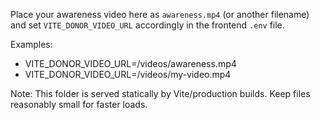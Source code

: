 Place your awareness video here as `awareness.mp4` (or another filename) and set
`VITE_DONOR_VIDEO_URL` accordingly in the frontend `.env` file.

Examples:
- VITE_DONOR_VIDEO_URL=/videos/awareness.mp4
- VITE_DONOR_VIDEO_URL=/videos/my-video.mp4

Note: This folder is served statically by Vite/production builds. Keep files reasonably small for faster loads.